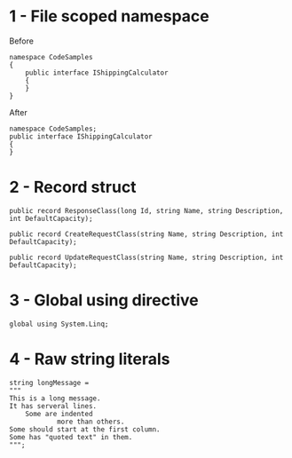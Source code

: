 
# 1 - File scoped namespace

Before
```
namespace CodeSamples
{
    public interface IShippingCalculator
    {
    }
}
```

After
```
namespace CodeSamples;
public interface IShippingCalculator
{
}
```

# 2 - Record struct

```
public record ResponseClass(long Id, string Name, string Description, int DefaultCapacity);

public record CreateRequestClass(string Name, string Description, int DefaultCapacity);

public record UpdateRequestClass(string Name, string Description, int DefaultCapacity);
```

# 3 - Global using directive

```
global using System.Linq;
```

# 4 - Raw string literals

```
string longMessage =
"""
This is a long message.
It has serveral lines.
    Some are indented
            more than others.
Some should start at the first column.
Some has "quoted text" in them.
""";
``` 
